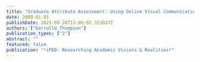 ```yaml
---
title: "Graduate Attribute Assessment: Using Online Visual Communication to Engage Staff and Students"
date: 2008-01-01
publishDate: 2021-08-20T12:06:02.323027Z
authors: ["DarrallG Thompson"]
publication_types: ["2"]
abstract: ""
featured: false
publication: "*iPED: Researching Academic Visions & Realities*"
---
```


